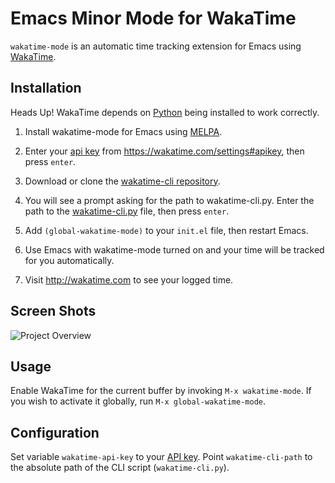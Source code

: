 # Emacs Minor Mode for WakaTime

`wakatime-mode` is an automatic time tracking extension for Emacs using [WakaTime](https://wakatime.com/).


## Installation

Heads Up! WakaTime depends on [Python](http://www.python.org/getit/) being installed to work correctly.

1. Install wakatime-mode for Emacs using [MELPA](http://melpa.milkbox.net/#/wakatime-mode).

2. Enter your [api key](https://wakatime.com/settings#apikey) from https://wakatime.com/settings#apikey, then press `enter`.

3. Download or clone the [wakatime-cli repository](https://github.com/wakatime/wakatime).

4. You will see a prompt asking for the path to wakatime-cli.py. Enter the path to the [wakatime-cli.py](https://github.com/wakatime/wakatime/blob/256aaf5dc3ffba35ea0b899b248328cccd76de6b/wakatime-cli.py) file, then press `enter`.

5. Add `(global-wakatime-mode)` to your `init.el` file, then restart Emacs.

6. Use Emacs with wakatime-mode turned on and your time will be tracked for you automatically.

7. Visit http://wakatime.com to see your logged time.


## Screen Shots

![Project Overview](https://wakatime.com/static/img/ScreenShots/ScreenShot-2014-10-29.png)


## Usage

Enable WakaTime for the current buffer by invoking `M-x wakatime-mode`.  If you wish to activate it globally, run `M-x global-wakatime-mode`.


## Configuration

Set variable `wakatime-api-key` to your [API key](https://wakatime.com/#apikey).
Point `wakatime-cli-path` to the absolute path of the CLI script (`wakatime-cli.py`).
